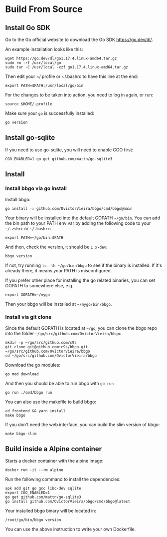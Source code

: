# Build From Source

## Install Go SDK

Go to the Go official website to download the Go SDK <https://go.dev/dl/>.

An example installation looks like this:

```shell
wget https://go.dev/dl/go1.17.4.linux-amd64.tar.gz
sudo rm -rf /usr/local/go
sudo tar -C /usr/local -xzf go1.17.4.linux-amd64.tar.gz
```

Then edit your ~/.profile or ~/.bashrc to have this line at the end:

```shell
export PATH=$PATH:/usr/local/go/bin
```

For the changes to be taken into action, you need to log in again, or run:

```shell
source $HOME/.profile
```

Make sure your `go` is successfully installed:

```shell
go version
```

## Install go-sqlite

If you need to use go-sqlite, you will need to enable CGO first:

```
CGO_ENABLED=1 go get github.com/mattn/go-sqlite3
```

## Install

### Install bbgo via go install

Install bbgo:

```sh
go install -x github.com/OvictorVieira/bbgo/cmd/bbgo@main
```

Your binary will be installed into the default GOPATH `~/go/bin`.
You can add the bin path to your PATH env var by adding the following code to your `~/.zshrc` or `~/.bashrc`:

```shell
export PATH=~/go/bin:$PATH
```

And then, check the version, it should be `1.x-dev`:

```shell
bbgo version
```

If not, try running `ls -lh ~/go/bin/bbgo` to see if the binary is installed.
If it's already there, it means your PATH is misconfigured.

If you prefer other place for installing the go related binaries, you can set GOPATH to somewhere else, e.g.

```shell
export GOPATH=~/mygo
```

Then your bbgo will be installed at `~/mygo/bin/bbgo`.

### Install via git clone

Since the default GOPATH is located at `~/go`, you can clone the bbgo repo into the folder `~/go/src/github.com/OvictorVieira/bbgo`:

```shell
mkdir -p ~/go/src/github.com/c9s
git clone git@github.com:c9s/bbgo.git ~/go/src/github.com/OvictorVieira/bbgo
cd ~/go/src/github.com/OvictorVieira/bbgo
```

Download the go modules:

```shell
go mod download
```

And then you should be able to run bbgo with `go run`

```shell
go run ./cmd/bbgo run
```

You can also use the makefile to build bbgo:

```shell
cd frontend && yarn install
make bbgo
```

If you don't need the web interface, you can build the slim version of bbgo:

```shell
make bbgo-slim
```

## Build inside a Alpine container

Starts a docker container with the alpine image:

```shell
docker run -it --rm alpine
```

Run the following command to install the dependencies:

```shell
apk add git go gcc libc-dev sqlite
export CGO_ENABLED=1
go get github.com/mattn/go-sqlite3
go install github.com/OvictorVieira/bbgo/cmd/bbgo@latest
```

Your installed bbgo binary will be located in:

```
/root/go/bin/bbgo version
```

You can use the above instruction to write your own Dockerfile.
